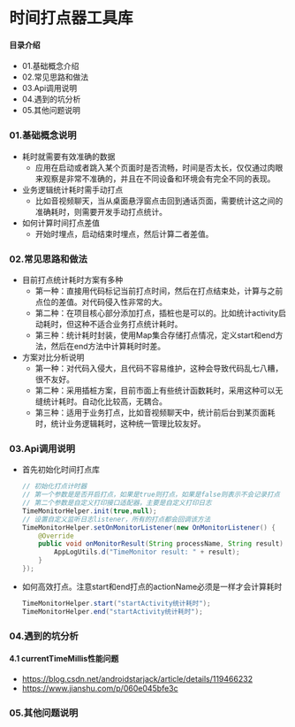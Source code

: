 # 时间打点器工具库
#### 目录介绍
- 01.基础概念介绍
- 02.常见思路和做法
- 03.Api调用说明
- 04.遇到的坑分析
- 05.其他问题说明



### 01.基础概念说明
- 耗时就需要有效准确的数据
    - 应用在启动或者跳入某个页面时是否流畅，时间是否太长，仅仅通过肉眼来观察是非常不准确的，并且在不同设备和环境会有完全不同的表现。
- 业务逻辑统计耗时需手动打点
    - 比如音视频聊天，当从桌面悬浮窗点击回到通话页面，需要统计这之间的准确耗时，则需要开发手动打点统计。
- 如何计算时间打点差值
    - 开始时埋点，启动结束时埋点，然后计算二者差值。


### 02.常见思路和做法
- 目前打点统计耗时方案有多种
    - 第一种：直接用代码标记当前打点时间，然后在打点结束处，计算与之前点位的差值。对代码侵入性非常的大。
    - 第二种：在项目核心部分添加打点，插桩也是可以的。比如统计activity启动耗时，但这种不适合业务打点统计耗时。
    - 第三种：统计耗时封装，使用Map集合存储打点情况，定义start和end方法，然后在end方法中计算耗时时差。
- 方案对比分析说明
    - 第一种：对代码入侵大，且代码不容易维护，这种会导致代码乱七八糟，很不友好。
    - 第二种：采用插桩方案，目前市面上有些统计函数耗时，采用这种可以无缝统计耗时。自动化比较高，无耦合。
    - 第三种：适用于业务打点，比如音视频聊天中，统计前后台到某页面耗时，统计业务逻辑耗时，这种统一管理比较友好。



### 03.Api调用说明
- 首先初始化时间打点库
    ``` java
    // 初始化打点计时器
    // 第一个参数是是否开启打点，如果是true则打点，如果是false则表示不会记录打点
    // 第二个参数是自定义打印接口适配器，主要是自定义打印日志
    TimeMonitorHelper.init(true,null);
    // 设置自定义监听日志listener，所有的打点都会回调该方法
    TimeMonitorHelper.setOnMonitorListener(new OnMonitorListener() {
        @Override
        public void onMonitorResult(String processName, String result) {
            AppLogUtils.d("TimeMonitor result: " + result);
        }
    });
    ```
- 如何高效打点。注意start和end打点的actionName必须是一样才会计算耗时
    ``` java
    TimeMonitorHelper.start("startActivity统计耗时");
    TimeMonitorHelper.end("startActivity统计耗时");
    ```



### 04.遇到的坑分析
#### 4.1 currentTimeMillis性能问题
- https://blog.csdn.net/androidstarjack/article/details/119466232
- https://www.jianshu.com/p/060e045bfe3c



### 05.其他问题说明




